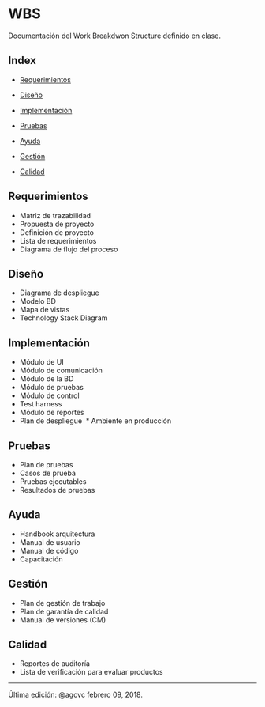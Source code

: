 # WBS
Documentación del Work Breakdwon Structure definido en clase.

## Index
* [Requerimientos](#Requerimientos)

* [Diseño](#Diseño)

* [Implementación](#Implementación)

* [Pruebas](#Pruebas)

* [Ayuda](#Ayuda)

* [Gestión](#Gestión)

* [Calidad](#Calidad)

<a id="Requerimientos"></a>
## Requerimientos
  * Matriz de trazabilidad
  * Propuesta de proyecto
  * Definición de proyecto
  * Lista de requerimientos
  * Diagrama de flujo del proceso
  
<a id="Diseño"></a> 
## Diseño
  * Diagrama de despliegue
  * Modelo BD
  * Mapa de vistas
  * Technology Stack Diagram

<a id="Implementación"></a> 
## Implementación
  * Módulo de UI
  * Módulo de comunicación
  * Módulo de la BD
  * Módulo de pruebas
  * Módulo de control
  * Test harness
  * Módulo de reportes
  * Plan de despliegue
  * Ambiente en producción
  
<a id="Pruebas"></a> 
## Pruebas
  * Plan de pruebas
  * Casos de prueba
  * Pruebas ejecutables
  * Resultados de pruebas

<a id="Ayuda"></a> 
## Ayuda
  * Handbook arquitectura
  * Manual de usuario
  * Manual de código
  * Capacitación

<a id="Gestión"></a> 
## Gestión
  * Plan de gestión de trabajo
  * Plan de garantía de calidad
  * Manual de versiones (CM)

<a id="Calidad"></a>
## Calidad
  * Reportes de auditoría
  * Lista de verificación para evaluar productos
  
---

Última edición: @agovc febrero 09, 2018.

